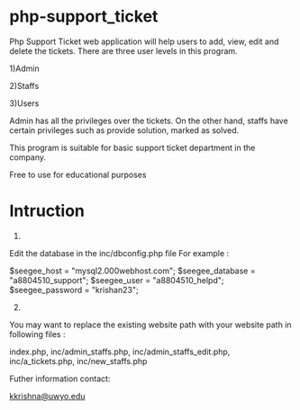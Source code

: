 php-support_ticket
====================
Php Support Ticket web application will help users to add, view, edit and delete the tickets. There are three user levels in this program.

1)Admin

2)Staffs

3)Users

Admin has all the privileges over the tickets. On the other hand, staffs have certain privileges such as provide solution, marked as solved.

This program is suitable for basic support ticket department in the company. 

Free to use for educational purposes

Intruction
=============
01)

Edit the database in the inc/dbconfig.php file
For example : 

$seegee_host = "mysql2.000webhost.com";
$seegee_database = "a8804510_support";
$seegee_user = "a8804510_helpd";
$seegee_password = "krishan23";

02)

You may want to replace the existing website path with your website path in following files :

index.php, inc/admin_staffs.php, inc/admin_staffs_edit.php, inc/a_tickets.php, inc/new_staffs.php

Futher information contact:

kkrishna@uwyo.edu 

